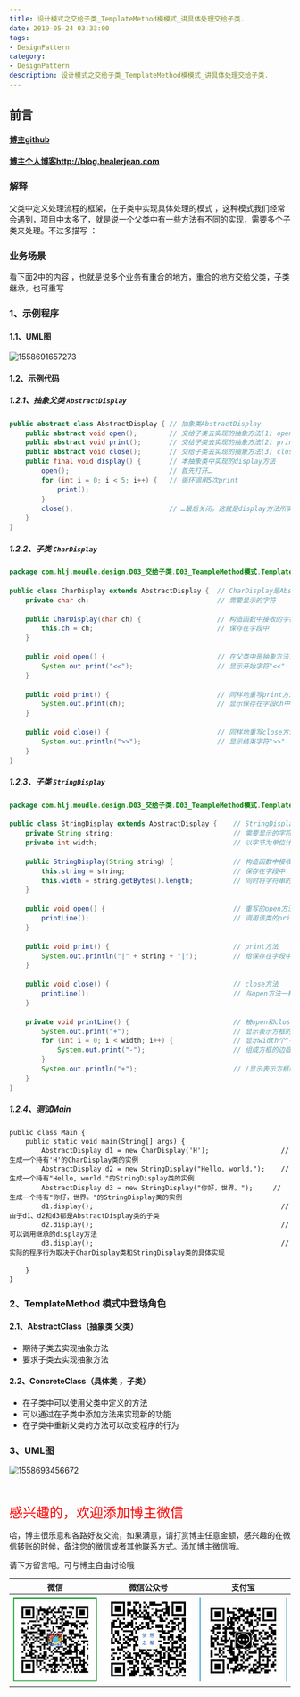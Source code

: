 ```yaml
---
title: 设计模式之交给子类_TemplateMethod模模式_讲具体处理交给子类.
date: 2019-05-24 03:33:00
tags: 
- DesignPattern
category: 
- DesignPattern
description: 设计模式之交给子类_TemplateMethod模模式_讲具体处理交给子类.
---
```


<!-- 

https://raw.githubusercontent.com/HealerJean/HealerJean.github.io/master/blogImages/
　　首行缩进

<font  clalss="healerColor" color="red" size="5" >     </font>

<font  clalss="healerSize"  size="5" >     </font>
-->




## 前言

#### [博主github](https://github.com/HealerJean)
#### [博主个人博客http://blog.healerjean.com](http://HealerJean.github.io)    



### 解释

父类中定义处理流程的框架，在子类中实现具体处理的模式 ，这种模式我们经常会遇到，项目中太多了，就是说一个父类中有一些方法有不同的实现，需要多个子类来处理。不过多描写 ：



### 业务场景

看下面2中的内容 ，也就是说多个业务有重合的地方，重合的地方交给父类，子类继承，也可重写



### 1、示例程序

#### 1.1、UML图

![1558691657273](D:\study\HealerJean.github.io\blogImages\1558691657273.png)



#### 1.2、示例代码

##### 1.2.1、抽象父类 `AbstractDisplay`

```java
public abstract class AbstractDisplay { // 抽象类AbstractDisplay
    public abstract void open();        // 交给子类去实现的抽象方法(1) open
    public abstract void print();       // 交给子类去实现的抽象方法(2) print
    public abstract void close();       // 交给子类去实现的抽象方法(3) close
    public final void display() {       // 本抽象类中实现的display方法
        open();                         // 首先打开…
        for (int i = 0; i < 5; i++) {   // 循环调用5次print
            print();                    
        }
        close();                        // …最后关闭。这就是display方法所实现的功能
    }
}
```

##### 1.2.2、子类 `CharDisplay`

```java
package com.hlj.moudle.design.D03_交给子类.D03_TeampleMethod模式.TemplateMethod.Sample;

public class CharDisplay extends AbstractDisplay {  // CharDisplay是AbstractDisplay的子类
    private char ch;                                // 需要显示的字符

    public CharDisplay(char ch) {                   // 构造函数中接收的字符被
        this.ch = ch;                               // 保存在字段中
    }

    public void open() {                            // 在父类中是抽象方法，此处重写该方法
        System.out.print("<<");                     // 显示开始字符"<<"
    }

    public void print() {                           // 同样地重写print方法。该方法会在display中被重复调用
        System.out.print(ch);                       // 显示保存在字段ch中的字符
    }

    public void close() {                           // 同样地重写close方法
        System.out.println(">>");                   // 显示结束字符">>"
    }
}

```

##### 1.2.3、子类 `StringDisplay`



```java
package com.hlj.moudle.design.D03_交给子类.D03_TeampleMethod模式.TemplateMethod.Sample;

public class StringDisplay extends AbstractDisplay {    // StringDisplay也是AbstractDisplay的子类
    private String string;                              // 需要显示的字符串
    private int width;                                  // 以字节为单位计算出的字符串长度

    public StringDisplay(String string) {               // 构造函数中接收的字符串被
        this.string = string;                           // 保存在字段中
        this.width = string.getBytes().length;          // 同时将字符串的字节长度也保存在字段中，以供后面使用 
    }

    public void open() {                                // 重写的open方法
        printLine();                                    // 调用该类的printLine方法画线
    }

    public void print() {                               // print方法
        System.out.println("|" + string + "|");         // 给保存在字段中的字符串前后分别加上"|"并显示出来 
    }

    public void close() {                               // close方法
        printLine();                                    // 与open方法一样，调用printLine方法画线
    }

    private void printLine() {                          // 被open和close方法调用。由于可见性是private，因此只能在本类中被调用
        System.out.print("+");                          // 显示表示方框的角的"+"
        for (int i = 0; i < width; i++) {               // 显示width个"-"
            System.out.print("-");                      // 组成方框的边框
        }
        System.out.println("+");                        // /显示表示方框的角的"+"
    }
}

```



#####  1.2.4、测试Main

```
public class Main {
    public static void main(String[] args) {
        AbstractDisplay d1 = new CharDisplay('H');                  // 生成一个持有'H'的CharDisplay类的实例 
        AbstractDisplay d2 = new StringDisplay("Hello, world.");    // 生成一个持有"Hello, world."的StringDisplay类的实例 
        AbstractDisplay d3 = new StringDisplay("你好，世界。");     // 生成一个持有"你好，世界。"的StringDisplay类的实例 
        d1.display();                                               // 由于d1、d2和d3都是AbstractDisplay类的子类
        d2.display();                                               // 可以调用继承的display方法
        d3.display();                                               // 实际的程序行为取决于CharDisplay类和StringDisplay类的具体实现

    }
}

```



### 2、TemplateMethod 模式中登场角色



#### 2.1、AbstractClass（抽象类 父类）

+ 期待子类去实现抽象方法
+ 要求子类去实现抽象方法

#### 2.2、ConcreteClass（具体类 ，子类）

+ 在子类中可以使用父类中定义的方法
+ 可以通过在子类中添加方法来实现新的功能
+ 在子类中重新父类的方法可以改变程序的行为

### 3、UML图

![1558693456672](D:\study\HealerJean.github.io\blogImages\1558693456672.png)

 









<br/>
<br/>

<font  color="red" size="5" >     
感兴趣的，欢迎添加博主微信
 </font>

<br/>



哈，博主很乐意和各路好友交流，如果满意，请打赏博主任意金额，感兴趣的在微信转账的时候，备注您的微信或者其他联系方式。添加博主微信哦。    

请下方留言吧。可与博主自由讨论哦

|微信 | 微信公众号|支付宝|
|:-------:|:-------:|:------:|
| ![微信](https://raw.githubusercontent.com/HealerJean/HealerJean.github.io/master/assets/img/tctip/weixin.jpg)|![微信公众号](https://raw.githubusercontent.com/HealerJean/HealerJean.github.io/master/assets/img/my/qrcode_for_gh_a23c07a2da9e_258.jpg)|![支付宝](https://raw.githubusercontent.com/HealerJean/HealerJean.github.io/master/assets/img/tctip/alpay.jpg) |



<!-- Gitalk 评论 start  -->

<link rel="stylesheet" href="https://unpkg.com/gitalk/dist/gitalk.css">
<script src="https://unpkg.com/gitalk@latest/dist/gitalk.min.js"></script> 
<div id="gitalk-container"></div>    
 <script type="text/javascript">
    var gitalk = new Gitalk({
		clientID: `1d164cd85549874d0e3a`,
		clientSecret: `527c3d223d1e6608953e835b547061037d140355`,
		repo: `HealerJean.github.io`,
		owner: 'HealerJean',
		admin: ['HealerJean'],
		id: 'lYG9eMgaxPQWyTAr',
    });
    gitalk.render('gitalk-container');
</script> 


<!-- Gitalk end -->

